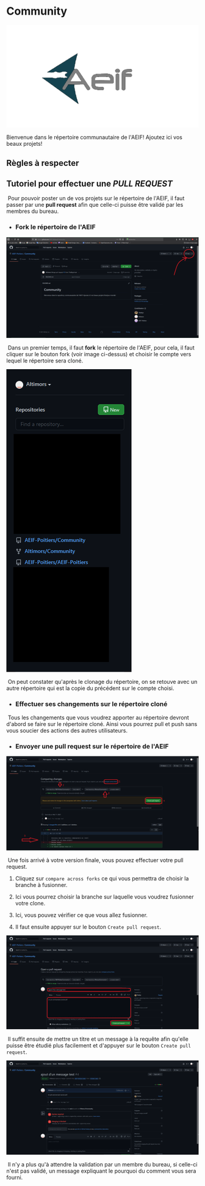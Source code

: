 # Community

![Logo AEIF](/images/aeif.png)

Bienvenue dans le répertoire communautaire de l'AEIF!
Ajoutez ici vos beaux projets!

## Règles à respecter


## Tutoriel pour effectuer une _PULL REQUEST_

&nbsp;Pour pouvoir poster un de vos projets sur le répertoire de l'AEIF, il faut passer par une __pull request__ afin que celle-ci puisse être validé par les membres du bureau. <br/>

* ### Fork le répertoire de l'AEIF


![Fork du répertoire](/images/fork.png)

&nbsp;Dans un premier temps, il faut **fork** le répertoire de l'AEIF, pour cela, il faut cliquer sur le bouton fork (voir image ci-dessus) et choisir le compte vers lequel le répertoire sera cloné.

![Projets après le fork](/images/projet-clone.png)

&nbsp;On peut constater qu'après le clonage du répertoire, on se retouve avec un autre répertoire qui est la copie du précédent sur le compte choisi.

* ### Effectuer ses changements sur le répertoire cloné

&nbsp;Tous les changements que vous voudrez apporter au répertoire devront d'abord se faire sur le répertoire cloné. Ainsi vous pourrez pull et push sans vous soucier des actions des autres utilisateurs.

* ### Envoyer une pull request sur le répertoire de l'AEIF

![envois d'une pull request 1](/images/pull-request-1.png)

&nbsp;Une fois arrivé à votre version finale, vous pouvez effectuer votre pull request. <br/> 
 
 1. Cliquez sur `compare across forks` ce qui vous permettra de choisir la branche à fusionner.

 2. Ici vous pourrez choisir la branche sur laquelle vous voudrez fusionner votre clone.

 3. Ici, vous pouvez vérifier ce que vous allez fusionner.

 4. Il faut ensuite appuyer sur le bouton `Create pull request`.

![envois d'une pull request 2](/images/pull-request-2.png)

&nbsp;Il suffit ensuite de mettre un titre et un message à la requête afin qu'elle puisse être étudié plus facilement et d'appuyer sur le bouton `Create pull request`.

![attente validation pr](/images/pull-request-attente-validation.png)

&nbsp;Il n'y a plus qu'à attendre la validation par un membre du bureau, si celle-ci n'est pas validé, un message expliquant le pourquoi du comment vous sera fourni.